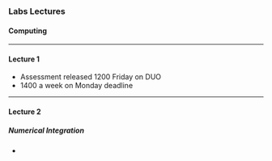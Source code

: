 ### Labs Lectures
#### Computing
---
#### Lecture 1
* Assessment released 1200 Friday on DUO
* 1400 a week on Monday deadline
---
#### Lecture 2
##### Numerical Integration
* 
